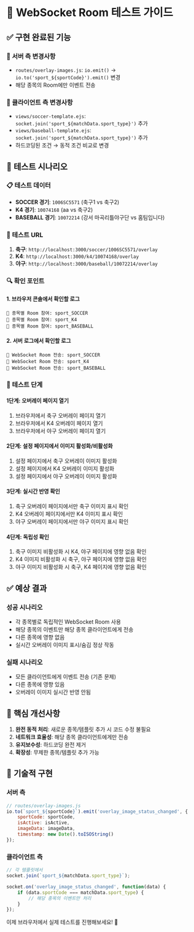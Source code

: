 # 🧪 WebSocket Room 테스트 가이드

## ✅ 구현 완료된 기능

### 🔧 서버 측 변경사항
- `routes/overlay-images.js`: `io.emit()` → `io.to('sport_${sportCode}').emit()` 변경
- 해당 종목의 Room에만 이벤트 전송

### 🔧 클라이언트 측 변경사항
- `views/soccer-template.ejs`: `socket.join('sport_${matchData.sport_type}')` 추가
- `views/baseball-template.ejs`: `socket.join('sport_${matchData.sport_type}')` 추가
- 하드코딩된 조건 → 동적 조건 비교로 변경

## 🧪 테스트 시나리오

### 📋 테스트 데이터
- **SOCCER 경기**: `1006SC5571` (축구1 vs 축구2)
- **K4 경기**: `10074168` (aa vs 축구2)
- **BASEBALL 경기**: `10072214` (강서 마곡리틀야구단 vs 홈팀입니다)

### 🎯 테스트 URL
1. **축구**: `http://localhost:3000/soccer/1006SC5571/overlay`
2. **K4**: `http://localhost:3000/k4/10074168/overlay`
3. **야구**: `http://localhost:3000/baseball/10072214/overlay`

### 🔍 확인 포인트

#### 1. 브라우저 콘솔에서 확인할 로그
```
🔧 종목별 Room 참여: sport_SOCCER
🔧 종목별 Room 참여: sport_K4
🔧 종목별 Room 참여: sport_BASEBALL
```

#### 2. 서버 로그에서 확인할 로그
```
🔧 WebSocket Room 전송: sport_SOCCER
🔧 WebSocket Room 전송: sport_K4
🔧 WebSocket Room 전송: sport_BASEBALL
```

### 🧪 테스트 단계

#### 1단계: 오버레이 페이지 열기
1. 브라우저에서 축구 오버레이 페이지 열기
2. 브라우저에서 K4 오버레이 페이지 열기
3. 브라우저에서 야구 오버레이 페이지 열기

#### 2단계: 설정 페이지에서 이미지 활성화/비활성화
1. 설정 페이지에서 축구 오버레이 이미지 활성화
2. 설정 페이지에서 K4 오버레이 이미지 활성화
3. 설정 페이지에서 야구 오버레이 이미지 활성화

#### 3단계: 실시간 반영 확인
1. 축구 오버레이 페이지에서만 축구 이미지 표시 확인
2. K4 오버레이 페이지에서만 K4 이미지 표시 확인
3. 야구 오버레이 페이지에서만 야구 이미지 표시 확인

#### 4단계: 독립성 확인
1. 축구 이미지 비활성화 시 K4, 야구 페이지에 영향 없음 확인
2. K4 이미지 비활성화 시 축구, 야구 페이지에 영향 없음 확인
3. 야구 이미지 비활성화 시 축구, K4 페이지에 영향 없음 확인

## ✅ 예상 결과

### 성공 시나리오
- 각 종목별로 독립적인 WebSocket Room 사용
- 해당 종목의 이벤트만 해당 종목 클라이언트에게 전송
- 다른 종목에 영향 없음
- 실시간 오버레이 이미지 표시/숨김 정상 작동

### 실패 시나리오
- 모든 클라이언트에게 이벤트 전송 (기존 문제)
- 다른 종목에 영향 있음
- 오버레이 이미지 실시간 반영 안됨

## 🎯 핵심 개선사항

1. **완전 동적 처리**: 새로운 종목/템플릿 추가 시 코드 수정 불필요
2. **네트워크 효율성**: 해당 종목 클라이언트에게만 전송
3. **유지보수성**: 하드코딩 완전 제거
4. **확장성**: 무제한 종목/템플릿 추가 가능

## 🔧 기술적 구현

### 서버 측
```javascript
// routes/overlay-images.js
io.to(`sport_${sportCode}`).emit('overlay_image_status_changed', {
    sportCode: sportCode,
    isActive: isActive,
    imageData: imageData,
    timestamp: new Date().toISOString()
});
```

### 클라이언트 측
```javascript
// 각 템플릿에서
socket.join(`sport_${matchData.sport_type}`);

socket.on('overlay_image_status_changed', function(data) {
    if (data.sportCode === matchData.sport_type) {
        // 해당 종목의 이벤트만 처리
    }
});
```

이제 브라우저에서 실제 테스트를 진행해보세요! 🚀
